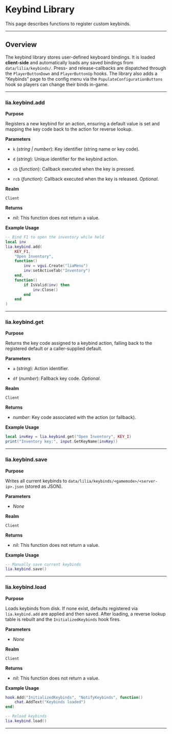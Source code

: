 # Keybind Library

This page describes functions to register custom keybinds.

---

## Overview

The keybind library stores user-defined keyboard bindings. It is loaded **client-side** and automatically loads any saved bindings from `data/lilia/keybinds/`. Press- and release-callbacks are dispatched through the `PlayerButtonDown` and `PlayerButtonUp` hooks. The library also adds a “Keybinds” page to the config menu via the `PopulateConfigurationButtons` hook so players can change their binds in-game.

---

### lia.keybind.add

**Purpose**

Registers a new keybind for an action, ensuring a default value is set and mapping the key code back to the action for reverse lookup.

**Parameters**

* `k` (*string | number*): Key identifier (string name or key code).

* `d` (*string*): Unique identifier for the keybind action.

* `cb` (*function*): Callback executed when the key is pressed.

* `rcb` (*function*): Callback executed when the key is released. *Optional*.

**Realm**

`Client`

**Returns**

* *nil*: This function does not return a value.

**Example Usage**

```lua
-- Bind F1 to open the inventory while held
local inv
lia.keybind.add(
    KEY_F1,
    "Open Inventory",
    function()
        inv = vgui.Create("liaMenu")
        inv:setActiveTab("Inventory")
    end,
    function()
        if IsValid(inv) then
            inv:Close()
        end
    end
)
```

---

### lia.keybind.get

**Purpose**

Returns the key code assigned to a keybind action, falling back to the registered default or a caller-supplied default.

**Parameters**

* `a` (*string*): Action identifier.

* `df` (*number*): Fallback key code. *Optional*.

**Realm**

`Client`

**Returns**

* *number*: Key code associated with the action (or fallback).

**Example Usage**

```lua
local invKey = lia.keybind.get("Open Inventory", KEY_I)
print("Inventory key:", input.GetKeyName(invKey))
```

---

### lia.keybind.save

**Purpose**

Writes all current keybinds to `data/lilia/keybinds/<gamemode>/<server-ip>.json` (stored as JSON).

**Parameters**

* *None*

**Realm**

`Client`

**Returns**

* *nil*: This function does not return a value.

**Example Usage**

```lua
-- Manually save current keybinds
lia.keybind.save()
```

---

### lia.keybind.load

**Purpose**

Loads keybinds from disk. If none exist, defaults registered via `lia.keybind.add` are applied and then saved. After loading, a reverse lookup table is rebuilt and the `InitializedKeybinds` hook fires.

**Parameters**

* *None*

**Realm**

`Client`

**Returns**

* *nil*: This function does not return a value.

**Example Usage**

```lua
hook.Add("InitializedKeybinds", "NotifyKeybinds", function()
    chat.AddText("Keybinds loaded")
end)

-- Reload keybinds
lia.keybind.load()
```

---
